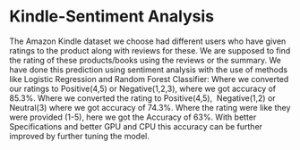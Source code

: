 # Kindle-Sentiment Analysis
The Amazon Kindle dataset we choose had different users who have given ratings to the product along with reviews for these. We are supposed to find the rating of these products/books using the reviews or the summary. We have done this prediction using sentiment analysis with the use of methods like Logistic Regression and Random Forest Classifier:
Where we converted our ratings to Positive(4,5) or Negative(1,2,3), where we got accuracy of 85.3%.
Where we converted the rating to Positive(4,5),  Negative(1,2) or Neutral(3) where we got accuracy of 74.3%.
Where the rating were like they were provided (1-5), here we got the Accuracy of 63%. With better Specifications and better GPU and CPU this accuracy can be further improved by further tuning the model.

